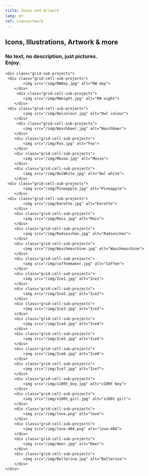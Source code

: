 ```yaml
---
title: Icons and Artwork
lang: en
ref: iconsartwork
---
```

<div >
  <h2 class="headline">Icons, Illustrations, Artwork & more</h2>

  <h3 class="project-sub-title">No text, no description, just pictures. <br> Enjoy.</h3>

  
    <div class="grid-sub-projects">
     <div class="grid-cell-sub-projects">
            <img src="/img/RWday.jpg" alt="RW day">
        </div>
         <div class="grid-cell-sub-projects">
            <img src="/img/RWnight.jpg" alt="RW night">
        </div>
     <div class="grid-cell-sub-projects">
            <img src="/img/Owlcolour.jpg" alt="Owl colour">
        </div> 
         <div class="grid-cell-sub-projects">
            <img src="/img/Waschbaer.jpg" alt="Waschbaer">
        </div>
        <div class="grid-cell-sub-projects">
            <img src="/img/Fox.jpg" alt="Fox">
        </div> 
        <div class="grid-cell-sub-projects">
            <img src="/img/Mouse.jpg" alt="Mouse">
        </div> 
        <div class="grid-cell-sub-projects">
            <img src="/img/OwlWhite.jpg" alt="Owl white">
        </div>
     <div class="grid-cell-sub-projects">
            <img src="/img/Pineapple.jpg" alt="Pineapple">
        </div>
     <div class="grid-cell-sub-projects">
            <img src="/img/Karotte.jpg" alt="Karotte">
        </div>
        <div class="grid-cell-sub-projects">
            <img src="/img/Mais.jpg" alt="Mais">
        </div>
        <div class="grid-cell-sub-projects">
            <img src="/img/Radieschen.jpg" alt="Radieschen">
        </div>
        <div class="grid-cell-sub-projects">
            <img src="/img/Waschmaschine.jpg" alt="Waschmaschine">
        </div>
        <div class="grid-cell-sub-projects">
            <img src="/img/coffeemaker.jpg" alt="Coffee">
        </div>
        <div class="grid-cell-sub-projects">
            <img src="/img/Ice1.jpg" alt="Ice1">
        </div>
        <div class="grid-cell-sub-projects">
            <img src="/img/Ice2.jpg" alt="Ice2">
        </div>
        <div class="grid-cell-sub-projects">
            <img src="/img/Ice3.jpg" alt="Ice3">
        </div>
        <div class="grid-cell-sub-projects">
            <img src="/img/Ice4.jpg" alt="Ice4">
        </div>
        <div class="grid-cell-sub-projects">
            <img src="/img/Ice5.jpg" alt="Ice5">
        </div>
        <div class="grid-cell-sub-projects">
            <img src="/img/Ice6.jpg" alt="Ice6">
        </div>
        <div class="grid-cell-sub-projects">
            <img src="/img/Ice7.jpg" alt="Ice7">
        </div>
        <div class="grid-cell-sub-projects">
            <img src="/img/x100t_boy.jpg" alt="x100t boy">
        </div>
        <div class="grid-cell-sub-projects">
            <img src="/img/x100t_girl.jpg" alt="x100t girl">
        </div>
        <div class="grid-cell-sub-projects">
            <img src="/img/love.png" alt="love">
        </div>
        <div class="grid-cell-sub-projects">
            <img src="/img/love-404.png" alt="love-404">
        </div>
        <div class="grid-cell-sub-projects">
            <img src="/img/deer.jpg" alt="Deer">
        </div>
        <div class="grid-cell-sub-projects">
            <img src="/img/Ballerina.jpg" alt="Ballerina">
        </div>
    </div>



